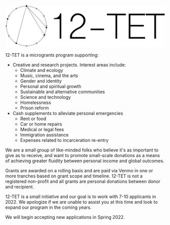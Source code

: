 ![](logo.png)

12-TET is a microgrants program supporting:
- Creative and research projects. Interest areas include:
    - Climate and ecology
    - Music, cinema, and the arts
    - Gender and identity
    - Personal and spiritual growth
    - Sustainable and alternative communities
    - Science and technology
    - Homelessness
    - Prison reform
- Cash supplements to alleviate personal emergencies
    - Rent or food
    - Car or home repairs
    - Medical or legal fees
    - Immigration assistance
    - Expenses related to incarceration re-entry

We are a small group of like-minded folks who believe it's as important to give as to receive, and want to promote small-scale donations as a means of achieving greater fluidity between personal income and global outcomes.

Grants are awarded on a rolling basis and are paid via Venmo in one or more tranches based on grant scope and timeline. 12-TET is not a registered non-profit and all grants are personal donations between donor and recipient.

12-TET is a small initiative and our goal is to work with 7-10 applicants in 2022. We apologize if we are unable to assist you at this time and look to expand our program in the coming years.

We will begin accepting new applications in Spring 2022.

<!-- Apply [here](https://forms.gle/TxWhFv6VXYqnmMMX9). -->